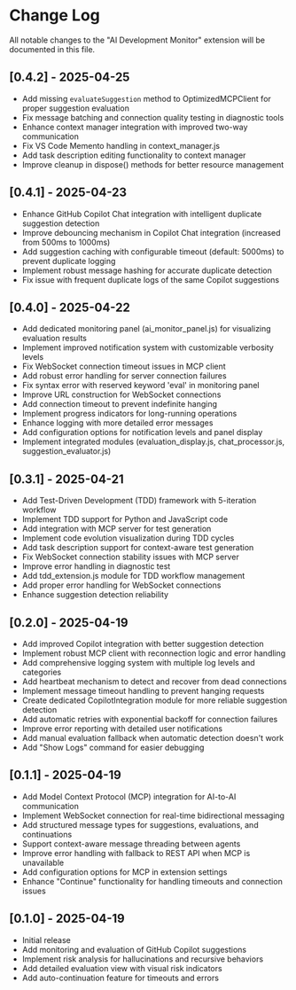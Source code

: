 # Change Log

All notable changes to the "AI Development Monitor" extension will be documented in this file.

## [0.4.2] - 2025-04-25

- Add missing `evaluateSuggestion` method to OptimizedMCPClient for proper suggestion evaluation
- Fix message batching and connection quality testing in diagnostic tools
- Enhance context manager integration with improved two-way communication
- Fix VS Code Memento handling in context_manager.js
- Add task description editing functionality to context manager
- Improve cleanup in dispose() methods for better resource management

## [0.4.1] - 2025-04-23

- Enhance GitHub Copilot Chat integration with intelligent duplicate suggestion detection
- Improve debouncing mechanism in Copilot Chat integration (increased from 500ms to 1000ms)
- Add suggestion caching with configurable timeout (default: 5000ms) to prevent duplicate logging
- Implement robust message hashing for accurate duplicate detection
- Fix issue with frequent duplicate logs of the same Copilot suggestions

## [0.4.0] - 2025-04-22

- Add dedicated monitoring panel (ai_monitor_panel.js) for visualizing evaluation results
- Implement improved notification system with customizable verbosity levels
- Fix WebSocket connection timeout issues in MCP client
- Add robust error handling for server connection failures
- Fix syntax error with reserved keyword 'eval' in monitoring panel
- Improve URL construction for WebSocket connections
- Add connection timeout to prevent indefinite hanging
- Implement progress indicators for long-running operations
- Enhance logging with more detailed error messages
- Add configuration options for notification levels and panel display
- Implement integrated modules (evaluation_display.js, chat_processor.js, suggestion_evaluator.js)

## [0.3.1] - 2025-04-21

- Add Test-Driven Development (TDD) framework with 5-iteration workflow
- Implement TDD support for Python and JavaScript code
- Add integration with MCP server for test generation
- Implement code evolution visualization during TDD cycles
- Add task description support for context-aware test generation
- Fix WebSocket connection stability issues with MCP server
- Improve error handling in diagnostic test
- Add tdd_extension.js module for TDD workflow management
- Add proper error handling for WebSocket connections
- Enhance suggestion detection reliability

## [0.2.0] - 2025-04-19

- Add improved Copilot integration with better suggestion detection
- Implement robust MCP client with reconnection logic and error handling
- Add comprehensive logging system with multiple log levels and categories
- Add heartbeat mechanism to detect and recover from dead connections
- Implement message timeout handling to prevent hanging requests
- Create dedicated CopilotIntegration module for more reliable suggestion detection
- Add automatic retries with exponential backoff for connection failures
- Improve error reporting with detailed user notifications
- Add manual evaluation fallback when automatic detection doesn't work
- Add "Show Logs" command for easier debugging

## [0.1.1] - 2025-04-19

- Add Model Context Protocol (MCP) integration for AI-to-AI communication
- Implement WebSocket connection for real-time bidirectional messaging
- Add structured message types for suggestions, evaluations, and continuations
- Support context-aware message threading between agents
- Improve error handling with fallback to REST API when MCP is unavailable
- Add configuration options for MCP in extension settings
- Enhance "Continue" functionality for handling timeouts and connection issues

## [0.1.0] - 2025-04-19

- Initial release
- Add monitoring and evaluation of GitHub Copilot suggestions
- Implement risk analysis for hallucinations and recursive behaviors
- Add detailed evaluation view with visual risk indicators
- Add auto-continuation feature for timeouts and errors
